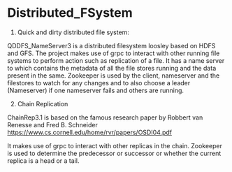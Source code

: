# Distributed_FSystem

1) Quick and dirty distributed file system:

QDDFS_NameServer3 is a distributed filesystem loosley based on HDFS and GFS.
The project makes use of grpc to interact with other running file systems to perform action such as replication of a file.
It has a name server to which contains the metadata of all the file stores running and the data present in the same.
Zookeeper is used by the client, nameserver and the filestores to watch for any changes and to also choose a leader (Nameserver) if one nameserver fails and others are running.


2) Chain Replication

ChainRep3.1 is based on the famous research paper by Robbert van Renesse and Fred B. Schneider https://www.cs.cornell.edu/home/rvr/papers/OSDI04.pdf

It makes use of grpc to interact with other replicas in the chain.
Zookeeper is used to determine the predecessor or successor or whether the current replica is a head or a tail.
